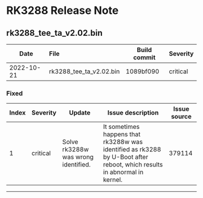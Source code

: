 # RK3288 Release Note

## rk3288_tee_ta_v2.02.bin

| Date       | File                    | Build commit | Severity |
| ---------- | :---------------------- | ------------ | -------- |
| 2022-10-21 | rk3288_tee_ta_v2.02.bin | 1089bf090    | critical |

### Fixed

| Index | Severity | Update                              | Issue description                                            | Issue source |
| ----- | -------- | ----------------------------------- | ------------------------------------------------------------ | ------------ |
| 1     | critical | Solve rk3288w was wrong identified. | It sometimes happens that rk3288w was identified as rk3288 by U-Boot after reboot, which results in abnormal in kernel. | 379114       |

------

